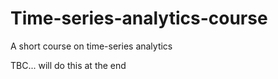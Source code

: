 # Time-series-analytics-course
 A short course on time-series analytics


TBC... will do this at the end
